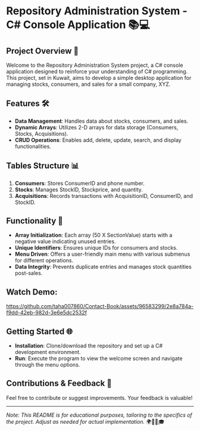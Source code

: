 # Repository Administration System - C# Console Application 📚💻

## Project Overview 🌟
Welcome to the Repository Administration System project, a C# console application designed to reinforce your understanding of C# programming. This project, set in Kuwait, aims to develop a simple desktop application for managing stocks, consumers, and sales for a small company, XYZ.

## Features 🛠️
- **Data Management**: Handles data about stocks, consumers, and sales.
- **Dynamic Arrays**: Utilizes 2-D arrays for data storage (Consumers, Stocks, Acquisitions).
- **CRUD Operations**: Enables add, delete, update, search, and display functionalities.

## Tables Structure 📊
1. **Consumers**: Stores ConsumerID and phone number.
2. **Stocks**: Manages StockID, Stockprice, and quantity.
3. **Acquisitions**: Records transactions with AcquisitionID, ConsumerID, and StockID.

## Functionality 🚀
- **Array Initialization**: Each array (50 X SectionValue) starts with a negative value indicating unused entries.
- **Unique Identifiers**: Ensures unique IDs for consumers and stocks.
- **Menu Driven**: Offers a user-friendly main menu with various submenus for different operations.
- **Data Integrity**: Prevents duplicate entries and manages stock quantities post-sales.

## Watch Demo:
https://github.com/taha007860/Contact-Book/assets/96583299/2e8a784a-f9dd-42eb-982d-3e6e5dc2532f

## Getting Started 🌐
- **Installation**: Clone/download the repository and set up a C# development environment.
- **Run**: Execute the program to view the welcome screen and navigate through the menu options.

## Contributions & Feedback 🤝
Feel free to contribute or suggest improvements. Your feedback is valuable!

---

*Note: This README is for educational purposes, tailoring to the specifics of the project. Adjust as needed for actual implementation.* 🌍👩‍💻🎓

